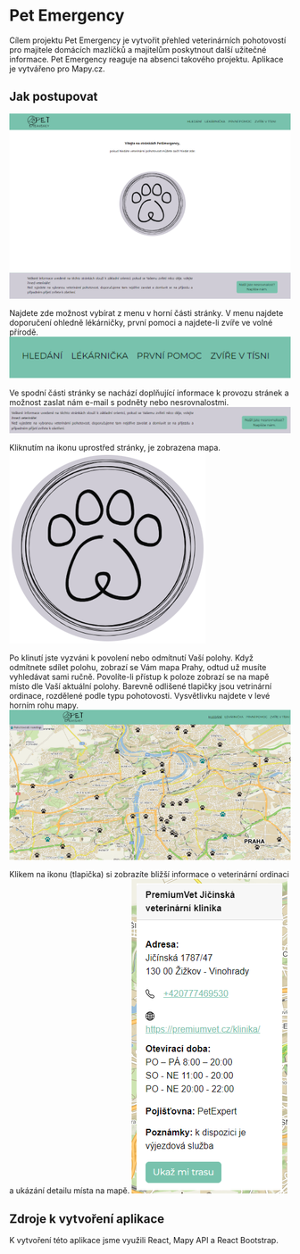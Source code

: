 # Pet Emergency
Cílem projektu Pet Emergency je vytvořit přehled veterinárních pohotovostí pro majitele domácích mazlíčků a majitelům poskytnout další užitečné informace. Pet Emergency reaguje na absenci takového projektu. Aplikace je vytvářeno pro Mapy.cz.

## Jak postupovat
![Home](./previews/home.png)

Najdete zde možnost vybírat z menu v horní části stránky. V menu najdete doporučení ohledně lékárničky, první pomoci a najdete-li zvíře ve volné přírodě.
![Home](./previews/menu.png)

Ve spodní části stránky se nachází doplňující informace k provozu stránek a možnost zaslat nám e-mail s podněty nebo nesrovnalostmi.
![Home](./previews/spodni.png)

Kliknutím na ikonu uprostřed stránky, je zobrazena mapa. 
![Home](./previews/klikIkona.png)

Po klinutí jste vyzváni k povolení nebo odmítnutí Vaší polohy. Když odmítnete sdílet polohu, zobrazí se Vám mapa Prahy, odtud už musíte vyhledávat sami ručně. Povolíte-li přístup k poloze zobrazí se na mapě místo dle Vaší aktuální polohy. Barevně odlišené tlapičky jsou vetrinární ordinace, rozdělené podle typu pohotovosti. Vysvětlivku najdete v levé horním rohu mapy.
![Hledání](./previews/mapa.png)

Klikem na ikonu (tlapička) si zobrazíte bližší informace o veterinární ordinaci a ukázání detailu místa na mapě.
![Hledání](./previews/vizitka.png)

## Zdroje k vytvoření aplikace
K vytvoření této aplikace jsme využili React, Mapy API a React Bootstrap.
